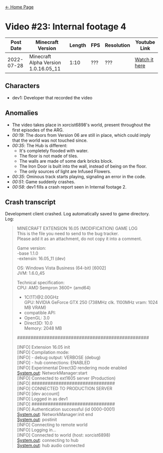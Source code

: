 [← Home Page](../README.md#2-videos)

# Video #23: Internal footage 4
| Post Date  | Minecraft Version                     | Length   | FPS     | Resolution | Youtube Link      |
| ---------  | ------------------------------------- | -------- | ------- | ---------  | ----------------- |
| 2022-07-28 | Minecraft Alpha Version 1.0.16.05_11  | 1:10  | ???   | ???   | [Watch it here]([https://www.youtube.com/watch?v=5ju7V8J4V98](https://www.youtube.com/watch?v=Oq9MeldlNd4)) |

## Characters

* dev1: Developer that recorded the video

## Anomalies

* The video takes place in xorcist6898's world, present throughout the first episodes of the ARG.
* *00:19*: The doors from Version 06 are still in place, which could imply that the world was not touched since.
* *00:35*: The Hub is different:
  * It's completely flooded with water.
  * The floor is not made of tiles.
  * The walls are made of some dark bricks block.
  * The Iron Door is built into the wall, instead of being on the floor.
  * The only sources of light are Infused Flowers.
* *00:35*: Ominous track starts playing, signaling an error in the code.
* *00:51*: Game suddenly crashes.
* *00:58*: dev1 fills a crash report seen in Internal footage 2.

## Crash transcript

Development client crashed. Log automatically saved to game directory.
<br>
Log:  
> MINECRAFT EXTENSION 16.05 (MODIFICATION) GAME LOG  
> This is the file you need to send to the bug tracker.  
> Please add it as an attachment, do not copy it into a comment.  
>   
> Game version:  
>  -base 1.1.0  
>  -extensin: 16.05_11 (dev)  
>   
> OS: Windows Vista Business (64-bit) [6002]  
> JVM: 1.6.0_45  
>   
> Technical specification:  
> CPU: AMD Sempron 3600+ (amd64)  
>   - 1C(1T)@2.00GHz  
> GPU: NVIDIA GeForce GTX 250 (738MHz clk. 1100MHz vram: 1024 MB VRAM)  
>   - compatible API:  
>    - OpenGL: 3.0  
>    - Direct3D: 10.0  
> Memory: 2048 MB  
>   
>   
> #################################################  
>   
> [System.out]: preinit  
> [INFO] Extension 16.05 init  
> [INFO] Compilation mode:  
> [INFO]  - debug output: VERBOSE (debug)   
> [INFO]  - hub connections: ENABLED  
> [INFO] Experimental Direct3D rendering mode enabled  
> [System.out]: NetworkManager:start  
> [INFO] Connected to ext1605 server (Production)  
> [INFO] ###############################  
> [INFO] CONNECTED TO PRODUCTION SERVER  
> [INFO] [dev account]  
> [INFO] Logged in as dev1  
> [INFO] ###############################  
> [INFO] Authentication successful (id 0000-0001)  
> [System.out]: NetworkManager:init end  
> [System.out]: postinit  
> [INFO] Connecting to remote world  
> [INFO] Logging in...  
> [INFO] Connected to world (host: xorcist6898)  
> [System.out]: connecting to hub  
> [System.out]: hub audio connected

